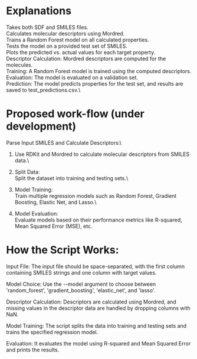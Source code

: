 # Explanations
Takes both SDF and SMILES files.\
Calculates molecular descriptors using Mordred.\
Trains a Random Forest model on all calculated properties.\
Tests the model on a provided test set of SMILES.\
Plots the predicted vs. actual values for each target property.\
Descriptor Calculation: Mordred descriptors are computed for the molecules.\
Training: A Random Forest model is trained using the computed descriptors.\
Evaluation: The model is evaluated on a validation set.\
Prediction: The model predicts properties for the test set, and results are saved to test_predictions.csv.\

# Proposed work-flow (under development)
Parse Input SMILES and Calculate Descriptors:\
1. Use RDKit and Mordred to calculate molecular descriptors from SMILES data.\
2. Split Data:\
Split the dataset into training and testing sets.\

3. Model Training:\
Train multiple regression models such as Random Forest, Gradient Boosting, Elastic Net, and Lasso.\

4. Model Evaluation:\
Evaluate models based on their performance metrics like R-squared, Mean Squared Error (MSE), etc.

# How the Script Works:
Input File: The input file should be space-separated, with the first column containing SMILES strings and one column with target values.

Model Choice: Use the --model argument to choose between 'random_forest', 'gradient_boosting', 'elastic_net', and 'lasso'.

Descriptor Calculation: Descriptors are calculated using Mordred, and missing values in the descriptor data are handled by dropping columns with NaN.

Model Training: The script splits the data into training and testing sets and trains the specified regression model.

Evaluation: It evaluates the model using R-squared and Mean Squared Error and prints the results.
